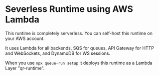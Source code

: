 # Severless Runtime using AWS Lambda

This runtime is completely serverless. You can self-host this runtime on your AWS account.

It uses Lambda for all backends, SQS for queues, API Gateway for HTTP and WebSockets, and DynamoDB for WS sessions.

When you use `npx queue-run setup` it deploys this runtime as a Lambda Layer "qr-runtime".

